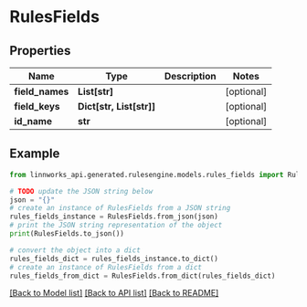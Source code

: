 # RulesFields


## Properties

Name | Type | Description | Notes
------------ | ------------- | ------------- | -------------
**field_names** | **List[str]** |  | [optional] 
**field_keys** | **Dict[str, List[str]]** |  | [optional] 
**id_name** | **str** |  | [optional] 

## Example

```python
from linnworks_api.generated.rulesengine.models.rules_fields import RulesFields

# TODO update the JSON string below
json = "{}"
# create an instance of RulesFields from a JSON string
rules_fields_instance = RulesFields.from_json(json)
# print the JSON string representation of the object
print(RulesFields.to_json())

# convert the object into a dict
rules_fields_dict = rules_fields_instance.to_dict()
# create an instance of RulesFields from a dict
rules_fields_from_dict = RulesFields.from_dict(rules_fields_dict)
```
[[Back to Model list]](../README.md#documentation-for-models) [[Back to API list]](../README.md#documentation-for-api-endpoints) [[Back to README]](../README.md)


